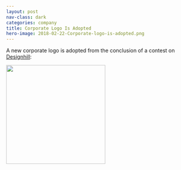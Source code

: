 ```yaml
---
layout: post
nav-class: dark
categories: company
title: Corporate Logo Is Adopted
hero-image: 2018-02-22-Corporate-logo-is-adopted.png
---
```

<p>
A new corporate logo is adopted from the conclusion of a contest on
<a href="https://www.designhill.com/">Designhill</a>:
</p>
<p>
<img src="{{ site.baseurl }}/images/posts/2018-02-22-Corporate-logo-is-adopted.png" width="267" height="267">
</p>
